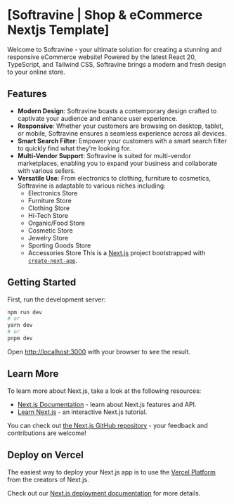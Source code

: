 # [Softravine | Shop & eCommerce Nextjs Template]

Welcome to Softravine - your ultimate solution for creating a stunning and responsive eCommerce website! Powered by the latest React 20, TypeScript, and Tailwind CSS, Softravine brings a modern and fresh design to your online store.

## Features

- **Modern Design**: Softravine boasts a contemporary design crafted to captivate your audience and enhance user experience.
- **Responsive**: Whether your customers are browsing on desktop, tablet, or mobile, Softravine ensures a seamless experience across all devices.
- **Smart Search Filter**: Empower your customers with a smart search filter to quickly find what they're looking for.
- **Multi-Vendor Support**: Softravine is suited for multi-vendor marketplaces, enabling you to expand your business and collaborate with various sellers.
- **Versatile Use**: From electronics to clothing, furniture to cosmetics, Softravine is adaptable to various niches including:
  - Electronics Store
  - Furniture Store
  - Clothing Store
  - Hi-Tech Store
  - Organic/Food Store
  - Cosmetic Store
  - Jewelry Store
  - Sporting Goods Store
  - Accessories Store
This is a [Next.js](https://nextjs.org/) project bootstrapped with [`create-next-app`](https://github.com/vercel/next.js/tree/canary/packages/create-next-app).

## Getting Started

First, run the development server:

```bash
npm run dev
# or
yarn dev
# or
pnpm dev
```

Open [http://localhost:3000](http://localhost:3000) with your browser to see the result.

## Learn More

To learn more about Next.js, take a look at the following resources:

- [Next.js Documentation](https://nextjs.org/docs) - learn about Next.js features and API.
- [Learn Next.js](https://nextjs.org/learn) - an interactive Next.js tutorial.

You can check out [the Next.js GitHub repository](https://github.com/vercel/next.js/) - your feedback and contributions are welcome!

## Deploy on Vercel

The easiest way to deploy your Next.js app is to use the [Vercel Platform](https://vercel.com/new?utm_medium=default-template&filter=next.js&utm_source=create-next-app&utm_campaign=create-next-app-readme) from the creators of Next.js.

Check out our [Next.js deployment documentation](https://nextjs.org/docs/deployment) for more details.
